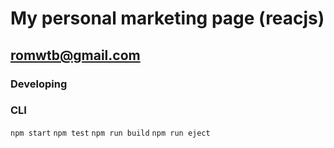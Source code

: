# My personal marketing page (reacjs)
## romwtb@gmail.com

### Developing
### CLI
`npm start`
`npm test`
`npm run build`
`npm run eject`